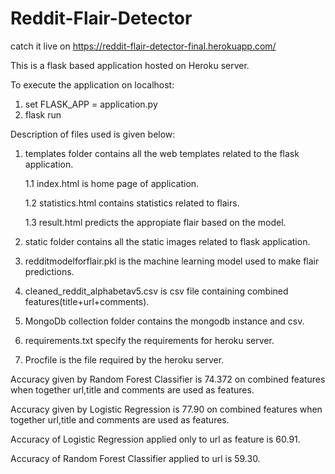 # Reddit-Flair-Detector

catch it live on https://reddit-flair-detector-final.herokuapp.com/

This is a flask based application hosted on Heroku server.

To execute the application on localhost:
  1. set FLASK_APP = application.py
  2. flask run
  
Description of files used is given below:
  1. templates folder contains all the web templates related to the flask application.
     
     1.1 index.html is home page of application.
     
     1.2 statistics.html contains statistics related to flairs.
     
     1.3 result.html predicts the appropiate flair based on the model.
     
  2. static folder contains all the static images related to flask application.
  3. redditmodelforflair.pkl is the machine learning model used to make flair predictions.
  4. cleaned_reddit_alphabetav5.csv is csv file containing combined features(title+url+comments).
  5. MongoDb collection folder contains the mongodb instance and csv.
  6. requirements.txt specify the requirements for heroku server.
  7. Procfile is the file required by the heroku server.
  
  
  
Accuracy given by Random Forest Classifier is 74.372 on combined features when together url,title and comments are used as features.

Accuracy given by Logistic Regression is 77.90 on combined features when together url,title and comments are used as features.

Accuracy of Logistic Regression applied only to url as feature is 60.91.

Accuracy of Random Forest Classifier applied to url is 59.30.
